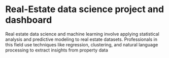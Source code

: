 # Real-Estate data science project and dashboard
Real estate data science and machine learning involve applying statistical analysis and predictive modeling to real estate datasets. Professionals in this field use techniques like regression, clustering, and natural language processing to extract insights from property data
